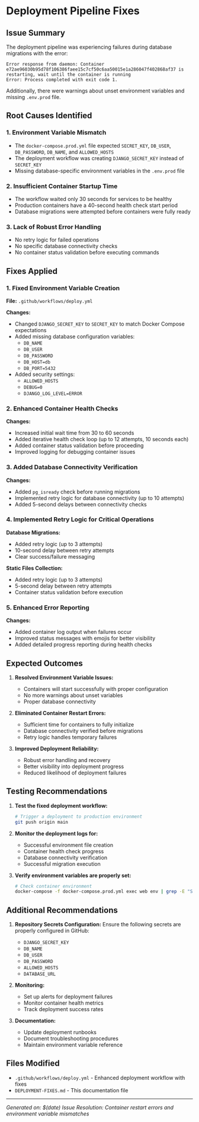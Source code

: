 # Deployment Pipeline Fixes

## Issue Summary

The deployment pipeline was experiencing failures during database migrations with the error:
```
Error response from daemon: Container e72ae96030b95d78f106386faee15c7cf50c6aa50015e1a286047f402868af37 is restarting, wait until the container is running
Error: Process completed with exit code 1.
```

Additionally, there were warnings about unset environment variables and missing `.env.prod` file.

## Root Causes Identified

### 1. Environment Variable Mismatch
- The `docker-compose.prod.yml` file expected `SECRET_KEY`, `DB_USER`, `DB_PASSWORD`, `DB_NAME`, and `ALLOWED_HOSTS`
- The deployment workflow was creating `DJANGO_SECRET_KEY` instead of `SECRET_KEY`
- Missing database-specific environment variables in the `.env.prod` file

### 2. Insufficient Container Startup Time
- The workflow waited only 30 seconds for services to be healthy
- Production containers have a 40-second health check start period
- Database migrations were attempted before containers were fully ready

### 3. Lack of Robust Error Handling
- No retry logic for failed operations
- No specific database connectivity checks
- No container status validation before executing commands

## Fixes Applied

### 1. Fixed Environment Variable Creation

**File:** `.github/workflows/deploy.yml`

**Changes:**
- Changed `DJANGO_SECRET_KEY` to `SECRET_KEY` to match Docker Compose expectations
- Added missing database configuration variables:
  - `DB_NAME`
  - `DB_USER` 
  - `DB_PASSWORD`
  - `DB_HOST=db`
  - `DB_PORT=5432`
- Added security settings:
  - `ALLOWED_HOSTS`
  - `DEBUG=0`
  - `DJANGO_LOG_LEVEL=ERROR`

### 2. Enhanced Container Health Checks

**Changes:**
- Increased initial wait time from 30 to 60 seconds
- Added iterative health check loop (up to 12 attempts, 10 seconds each)
- Added container status validation before proceeding
- Improved logging for debugging container issues

### 3. Added Database Connectivity Verification

**Changes:**
- Added `pg_isready` check before running migrations
- Implemented retry logic for database connectivity (up to 10 attempts)
- Added 5-second delays between connectivity checks

### 4. Implemented Retry Logic for Critical Operations

**Database Migrations:**
- Added retry logic (up to 3 attempts)
- 10-second delay between retry attempts
- Clear success/failure messaging

**Static Files Collection:**
- Added retry logic (up to 3 attempts)
- 5-second delay between retry attempts
- Container status validation before execution

### 5. Enhanced Error Reporting

**Changes:**
- Added container log output when failures occur
- Improved status messages with emojis for better visibility
- Added detailed progress reporting during health checks

## Expected Outcomes

1. **Resolved Environment Variable Issues:**
   - Containers will start successfully with proper configuration
   - No more warnings about unset variables
   - Proper database connectivity

2. **Eliminated Container Restart Errors:**
   - Sufficient time for containers to fully initialize
   - Database connectivity verified before migrations
   - Retry logic handles temporary failures

3. **Improved Deployment Reliability:**
   - Robust error handling and recovery
   - Better visibility into deployment progress
   - Reduced likelihood of deployment failures

## Testing Recommendations

1. **Test the fixed deployment workflow:**
   ```bash
   # Trigger a deployment to production environment
   git push origin main
   ```

2. **Monitor the deployment logs for:**
   - Successful environment file creation
   - Container health check progress
   - Database connectivity verification
   - Successful migration execution

3. **Verify environment variables are properly set:**
   ```bash
   # Check container environment
   docker-compose -f docker-compose.prod.yml exec web env | grep -E "SECRET_KEY|DB_|ALLOWED_HOSTS"
   ```

## Additional Recommendations

1. **Repository Secrets Configuration:**
   Ensure the following secrets are properly configured in GitHub:
   - `DJANGO_SECRET_KEY`
   - `DB_NAME`
   - `DB_USER`
   - `DB_PASSWORD`
   - `ALLOWED_HOSTS`
   - `DATABASE_URL`

2. **Monitoring:**
   - Set up alerts for deployment failures
   - Monitor container health metrics
   - Track deployment success rates

3. **Documentation:**
   - Update deployment runbooks
   - Document troubleshooting procedures
   - Maintain environment variable reference

## Files Modified

- `.github/workflows/deploy.yml` - Enhanced deployment workflow with fixes
- `DEPLOYMENT-FIXES.md` - This documentation file

---

*Generated on: $(date)*
*Issue Resolution: Container restart errors and environment variable mismatches*